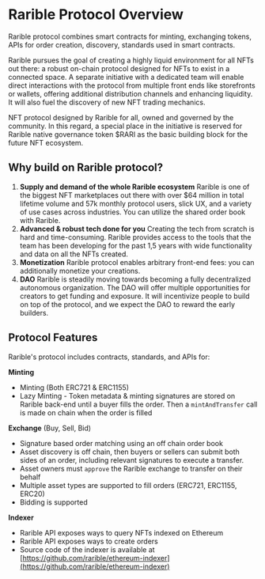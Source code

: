 # Rarible Protocol Overview

Rarible protocol combines smart contracts for minting, exchanging tokens, APIs for order creation, discovery, standards used in smart contracts.

Rarible pursues the goal of creating a highly liquid environment for all NFTs out there: a robust on-chain protocol designed for NFTs to exist in a connected space. A separate initiative with a dedicated team will enable direct interactions with the protocol from multiple front ends like storefronts or wallets, offering additional distribution channels and enhancing liquidity. It will also fuel the discovery of new NFT trading mechanics.

NFT protocol designed by Rarible for all, owned and governed by the community. In this regard, a special place in the initiative is reserved for Rarible native governance token $RARI as the basic building block for the future NFT ecosystem.

## Why build on Rarible protocol?

1. **Supply and demand of the whole Rarible ecosystem** Rarible is one of the biggest NFT marketplaces out there with over $64 million in total lifetime volume and 57k monthly protocol users, slick UX, and a variety of use cases across industries. You can utilize the shared order book with Rarible.
2. **Advanced & robust tech done for you** Creating the tech from scratch is hard and time-consuming. Rarible provides access to the tools that the team has been developing for the past 1,5 years with wide functionality and data on all the NFTs created.
3. **Monetization**  Rarible protocol enables arbitrary front-end fees: you can additionally monetize your creations.
4. **DAO**  Rarible is steadily moving towards becoming a fully decentralized autonomous organization. The DAO will offer multiple opportunities for creators to get funding and exposure. It will incentivize people to build on top of the protocol, and we expect the DAO to reward the early builders.

## Protocol Features

Rarible's protocol includes contracts, standards, and APIs for:

**Minting**

* Minting \(Both ERC721 & ERC1155\)
* Lazy Minting - Token metadata & minting signatures are stored on Rarible back-end until a buyer fills the order. Then a `mintAndTransfer` call is made on chain when the order is filled

**Exchange** \(Buy, Sell, Bid\)

* Signature based order matching using an off chain order book
* Asset discovery is off chain, then buyers or sellers can submit both sides of an order, including relevant signatures to execute a transfer.
* Asset owners must `approve` the Rarible exchange to transfer on their behalf
* Multiple asset types are supported to fill orders \(ERC721, ERC1155, ERC20\)
* Bidding is supported

**Indexer**

* Rarible API exposes ways to query NFTs indexed on Ethereum
* Rarible API exposes ways to create orders
* Source code of the indexer is available at [https://github.com/rarible/ethereum-indexer](https://github.com/rarible/ethereum-indexer)
